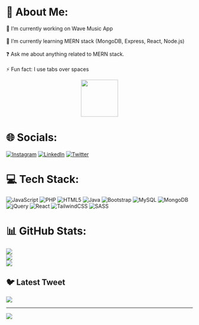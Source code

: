 
# 💫 About Me:
🔭 I’m currently working on Wave Music App<br><br>🌱 I’m currently learning MERN stack (MongoDB, Express, React, Node.js)<br><br>❓ Ask me about anything related to MERN stack. <br><br>⚡ Fun fact: I use tabs over spaces

<div id="header" align="center">
  <img src="https://media.giphy.com/media/M9gbBd9nbDrOTu1Mqx/giphy.gif" width="100"/>
</div>

# 🌐 Socials:

[![Instagram](https://img.shields.io/badge/Instagram-%23E4405F.svg?logo=Instagram&logoColor=white)](https://instagram.com/haseebyousuff) [![LinkedIn](https://img.shields.io/badge/LinkedIn-%230077B5.svg?logo=linkedin&logoColor=white)](https://linkedin.com/in/haseebyousuf) [![Twitter](https://img.shields.io/badge/Twitter-%231DA1F2.svg?logo=Twitter&logoColor=white)](https://twitter.com/haseebyousuf) 

# 💻 Tech Stack:
![JavaScript](https://img.shields.io/badge/javascript-%23323330.svg?style=for-the-badge&logo=javascript&logoColor=%23F7DF1E) ![PHP](https://img.shields.io/badge/php-%23777BB4.svg?style=for-the-badge&logo=php&logoColor=white) ![HTML5](https://img.shields.io/badge/html5-%23E34F26.svg?style=for-the-badge&logo=html5&logoColor=white) ![Java](https://img.shields.io/badge/java-%23ED8B00.svg?style=for-the-badge&logo=java&logoColor=white) ![Bootstrap](https://img.shields.io/badge/bootstrap-%23563D7C.svg?style=for-the-badge&logo=bootstrap&logoColor=white) ![MySQL](https://img.shields.io/badge/mysql-%2300f.svg?style=for-the-badge&logo=mysql&logoColor=white) ![MongoDB](https://img.shields.io/badge/MongoDB-%234ea94b.svg?style=for-the-badge&logo=mongodb&logoColor=white) ![jQuery](https://img.shields.io/badge/jquery-%230769AD.svg?style=for-the-badge&logo=jquery&logoColor=white) ![React](https://img.shields.io/badge/react-%2320232a.svg?style=for-the-badge&logo=react&logoColor=%2361DAFB) ![TailwindCSS](https://img.shields.io/badge/tailwindcss-%2338B2AC.svg?style=for-the-badge&logo=tailwind-css&logoColor=white) ![SASS](https://img.shields.io/badge/SASS-hotpink.svg?style=for-the-badge&logo=SASS&logoColor=white)
# 📊 GitHub Stats:
![](https://github-readme-stats.vercel.app/api?username=haseebyousuf&theme=react&hide_border=true&include_all_commits=false&count_private=false)<br/>
![](https://github-readme-streak-stats.herokuapp.com/?user=haseebyousuf&theme=react&hide_border=true)<br/>
![](https://github-readme-stats.vercel.app/api/top-langs/?username=haseebyousuf&theme=react&hide_border=true&include_all_commits=false&count_private=false&layout=compact)

## 🐦 Latest Tweet
[![](https://gtce.itsvg.in/api?username=haseebyousuf)](https://github.com/VishwaGauravIn/github-twitter-card-embed)

---
[![](https://visitcount.itsvg.in/api?id=haseebyousuf&icon=0&color=1)](https://visitcount.itsvg.in)

